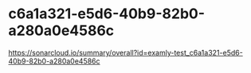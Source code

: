 # c6a1a321-e5d6-40b9-82b0-a280a0e4586c
https://sonarcloud.io/summary/overall?id=examly-test_c6a1a321-e5d6-40b9-82b0-a280a0e4586c
